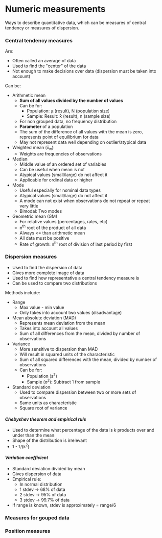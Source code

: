 # Numeric measurements
Ways to describe quantitative data, which can be measures of central tendency or measures of dispersion.

### **Central tendency measures**
Are:

- Often called an average of data
- Used to find the "center" of the data
- Not enough to make decisions over data (dispersion must be taken into account)

Can be:

- Arithmetic mean
  - **Sum of all values divided by the number of values**
  - Can be for:
    - Population: µ (result), N (population size)
    - Sample: Result: x̄ (result), n (sample size)
  - For non grouped data, no frequency distribution
  - **Parameter** of a population
  - The sum of the difference of all values with the mean is zero, represents point of equilibrium for data
  - May not represent data well depending on outlier/atypical data
- Weighted mean (x̄<sub>w</sub>)
  - Weights are frequencies of observations
- Median
  - Middle value of an ordered set of variables
  - Can be useful when mean is not
  - Atypical values (small/large) do not affect it
  - Applicable for ordinal data or higher
- Mode
  - Useful especially for nominal data types
  - Atypical values (small/large) do not affect it
  - A mode can not exist when observations do not repeat or repeat very little
  - Bimodal: Two modes
- Geometric mean (GM)
  - For relative values (percentages, rates, etc)
  - n<sup>th</sup> root of the product of all data
  - Always <= than arithmetic mean
  - All data must be positive
  - Rate of growth: n<sup>th</sup> root of division of last period by first

### **Dispersion measures**

- Used to find the dispersion of data
- Gives more complete image of data
- Used to find how representative a central tendency measure is
- Can be used to compare two distributions

Methods include:

- Range
  - Max value - min value
  - Only takes into account two values (disadvantage)
- Mean absolute deviation (MAD)
  - Represents mean deviation from the mean
  - Takes into account all values
  - Sum of all differences from the mean, divided by number of observations
- Variance
  - More sensitive to dispersion than MAD
  - Will result in squared units of the characteristic
  - Sum of all squared differences with the mean, divided by number of observations
  - Can be for:
    - Population (s<sup>2</sup>)
    - Sample (σ<sup>2</sup>): Subtract 1 from sample
- Standard deviation
  - Used to compare dispersion between two or more sets of observations
  - Same units as characteristic
  - Square root of variance

#### *Chebyshev theorem and empirical rule*

- Used to determine what percentage of the data is *k* products over and under than the mean
- Shape of the distribution is irrelevant
- 1 - 1/(k<sup>2</sup>)
#### *Variation coefficient*

- Standard deviation divided by mean
- Gives dispersion of data
- Empirical rule:
  - In normal distribution
  - 1 stdev -> 68% of data
  - 2 stdev -> 95% of data
  - 3 stdev -> 99.7% of data
- If range is known, stdev is approximately = range/6
### **Measures for gouped data**

### **Position measures**
